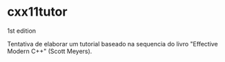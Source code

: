 # cxx11tutor
1st edition

Tentativa de elaborar um tutorial baseado na sequencia do livro
"Effective Modern C++" (Scott Meyers). 


